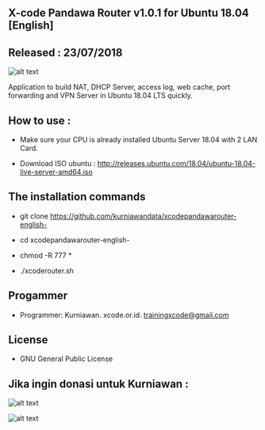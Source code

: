 X-code Pandawa Router v1.0.1 for Ubuntu 18.04 [English]
------------------------------------------

Released : 23/07/2018
---------------------

![alt text](http://xcode.or.id/04_small-logo.png)

Application to build NAT, DHCP Server, access log, web cache, port forwarding and VPN Server in Ubuntu 18.04 LTS quickly.

How to use :
------------------

- Make sure your CPU is already installed Ubuntu Server 18.04 with 2 LAN Card.

- Download ISO ubuntu : http://releases.ubuntu.com/18.04/ubuntu-18.04-live-server-amd64.iso

The installation commands
-------------------------------------

- git clone https://github.com/kurniawandata/xcodepandawarouter-english-

- cd xcodepandawarouter-english-

- chmod -R 777 *

- ./xcoderouter.sh


Progammer
---------

- Programmer: Kurniawan. xcode.or.id. trainingxcode@gmail.com

License
-------

- GNU General Public License


Jika ingin donasi untuk Kurniawan :
-----------------------------------

![alt text](http://xcodeserver.my.id/gofood.png)

![alt text](http://xcodeserver.my.id/gopay.png)
